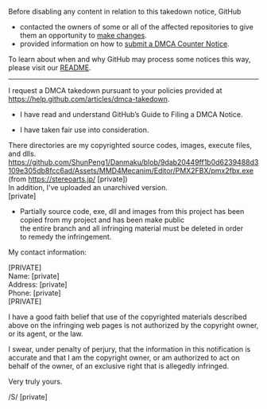 Before disabling any content in relation to this takedown notice, GitHub
- contacted the owners of some or all of the affected repositories to give them an opportunity to [make changes](https://docs.github.com/en/github/site-policy/dmca-takedown-policy#a-how-does-this-actually-work).
- provided information on how to [submit a DMCA Counter Notice](https://docs.github.com/en/articles/guide-to-submitting-a-dmca-counter-notice).

To learn about when and why GitHub may process some notices this way, please visit our [README](https://github.com/github/dmca/blob/master/README.md#anatomy-of-a-takedown-notice).

---

I request a DMCA takedown pursuant to your policies provided at  
https://help.github.com/articles/dmca-takedown.

- I have read and understand GitHub’s Guide to Filing a DMCA Notice.

- I have taken fair use into consideration.

There directories are my copyrighted source codes, images, execute
files, and dlls.  
https://github.com/ShunPeng1/Danmaku/blob/9dab20449ff1b0d6239488d3109e305db8fcc6ad/Assets/MMD4Mecanim/Editor/PMX2FBX/pmx2fbx.exe  
(from https://stereoarts.jp/ [private])  
In addition, I've uploaded an unarchived version.  
[private]

- Partially source code, exe, dll and images from this project has been  
copied from my project and has been make public  
the entire branch and all infringing material must be deleted in order  
to remedy the infringement.

My contact information:

[PRIVATE]  
Name: [private]  
Address: [private]  
Phone: [private]  
[PRIVATE]

I have a good faith belief that use of the copyrighted materials
described above on the infringing web pages is not authorized by the
copyright owner, or its agent, or the law.  

I swear, under penalty of perjury, that the information in this
notification is accurate and that I am the copyright owner, or am
authorized to act on behalf of the owner, of an exclusive right that is
allegedly infringed.  

Very truly yours.

/S/ [private]  

